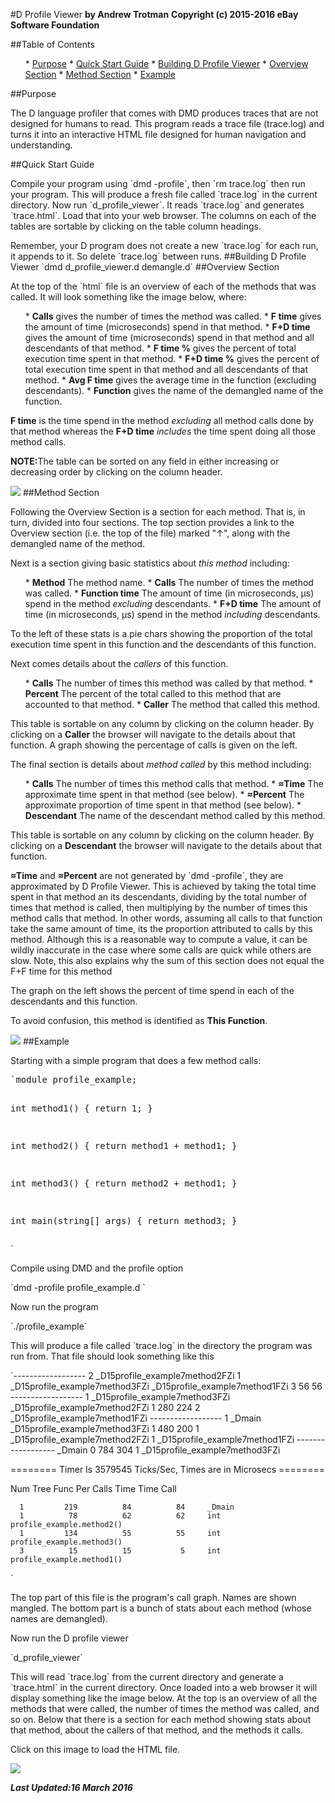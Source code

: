 #D Profile Viewer
__by Andrew Trotman__
__Copyright (c) 2015-2016 eBay Software Foundation__

##Table of Contents
<ul>
* <a href=#Purpose>Purpose</a>
* <a href=#Quick>Quick Start Guide</a>
* <a href=#Building>Building D Profile Viewer</a>
* <a href=#Overview>Overview Section</a>
* <a href=#Method>Method Section</a>
* <a href=#Example>Example</a>
</ul>

<a name=Purpose>
##Purpose
<p>The D language profiler that comes with DMD produces traces that are not designed for humans to read.
This program reads a trace file (trace.log) and turns it into an interactive HTML file designed for human navigation and understanding.</p>

<a name=Quick>
##Quick Start Guide
<p>Compile your program using `dmd -profile`, then `rm trace.log` then run
your program.  This will produce a fresh file called
`trace.log` in the current directory.  Now run `d_profile_viewer`.  It reads
`trace.log` and generates `trace.html`.  Load that into your web browser.
The columns on each of the tables are sortable by clicking on the table column headings.</p>
<p>Remember, your D program does not create a new `trace.log` for each run, it appends to it.
So delete `trace.log` between runs.

<a name=Building>
##Building D Profile Viewer
`dmd d_profile_viewer.d demangle.d`

<a name=Overview>
##Overview Section
<p>At the top of the `html` file is an overview of each of the methods that was called.
It will look something like the image below, where:</p>
<ul>
* <b>Calls</b> gives the number of times the method was called.
* <b>F time</b> gives the amount of time (microseconds) spend in that method.
* <b>F+D time</b> gives the amount of time (microseconds) spend in that method and all descendants of that method.
* <b>F time %</b> gives the percent of total execution time spent in that method.
* <b>F+D time %</b> gives the percent of total execution time spent in that method and all descendants of that method.
* <b>Avg F time</b> gives the average time in the function (excluding descendants).
* <b>Function</b> gives the name of the demangled name of the function.
</ul>
<p><b>F time</b> is the time spend in the method <i>excluding</i> all method calls done by that method whereas the <b>F+D time</b>
<i>includes</i> the time spent doing all those method calls.</p>
<p><b>NOTE:</b>The table can be sorted on any field in either increasing or decreasing order by clicking on the column header.</p>
<img src=images/Overview.png>

<a name=Method>
##Method Section
<p>Following the Overview Section is a section for each method. That is, in turn, divided into four sections.
The top section provides a link to the Overview section (i.e. the top of the file) marked "&uarr;", along with the demangled name of the method.</p>
<p>Next is a section giving basic statistics about <i>this method</i> including:
<ul>
* <b>Method</b> The method name.
* <b>Calls</b> The number of times the method was called.
* <b>Function time</b> The amount of time (in microseconds, μs) spend in the method <i>excluding</i> descendants.
* <b>F+D time</b> The amount of time (in microseconds, μs) spend in the method <i>including</i> descendants.
</ul>
<p>To the left of these stats is a pie chars showing the proportion of the total execution time spent in this function and the descendants of this function.</p>
<p>Next comes details about the <i>callers</i> of this function.</p>
<ul>
* <b>Calls</b> The number of times this method was called by that method.
* <b>Percent</b> The percent of the total called to this method that are accounted to that method.
* <b>Caller</b> The method that called this method.
</ul>
<p>This table is sortable on any column by clicking on the column header.  By clicking on a <b>Caller</b> the browser will navigate to the details about that function.  A graph showing the percentage of calls is given on the left.</p>
<p>The final section is details about <i>method called</i> by this method including:</p>
<ul>
* <b>Calls</b> The number of times this method calls that method.
* <b>&asymp;Time</b> The approximate time spent in that method (see below).
* <b>&asymp;Percent</b> The approximate proportion of time spent in that method (see below).
* <b>Descendant</b> The name of the descendant method called by this method.
</ul>
<p>This table is sortable on any column by clicking on the column header.  By clicking on a <b>Descendant</b> the browser will navigate to the details about that function.</p>

<p><b>&asymp;Time</b> and <b>&asymp;Percent</b> are not generated by `dmd -profile`, they are approximated by D Profile Viewer.  This is achieved by taking the total time spent in that method an its descendants, dividing by the total number of times that method is called, then multiplying by the number of times this method calls that method.  In other words, assuming all calls to that function take the same amount of time, its the proportion attributed to calls by this method.  Although this is a reasonable way to compute a value, it can be wildly inaccurate in the case where some calls are quick while others are slow.
Note, this also explains why the sum of this section does not equal the F+F time for this method</p>
<p>The graph on the left shows the percent of time spend in each of the descendants and this function.</p>
<p>To avoid confusion, this method is identified as <b>This Function</b>.</p>
<img src=images/OneMethod.png>

<a name=Example>
##Example
<p>Starting with a simple program that does a few method calls:</p>
<pre>`module profile_example;

int method1()
{
return 1;
}

int method2()
{
return method1 + method1;
}

int method3()
{
return method2 + method1;
}

int main(string[] args)
{
return method3;
}
</pre>`

<p>Compile using DMD and the profile option</p>
`dmd -profile profile_example.d `
<p>Now run the program</p>
`./profile_example`
<p>This will produce a file called `trace.log` in the directory the program was run from.
That file should look something like this</p>
`------------------
	    2	_D15profile_example7method2FZi
	    1	_D15profile_example7method3FZi
_D15profile_example7method1FZi	3	56	56
------------------
	    1	_D15profile_example7method3FZi
_D15profile_example7method2FZi	1	280	224
	    2	_D15profile_example7method1FZi
------------------
	    1	_Dmain
_D15profile_example7method3FZi	1	480	200
	    1	_D15profile_example7method2FZi
	    1	_D15profile_example7method1FZi
------------------
_Dmain	0	784	304
	    1	_D15profile_example7method3FZi

======== Timer Is 3579545 Ticks/Sec, Times are in Microsecs ========

  Num          Tree        Func        Per
  Calls        Time        Time        Call

      1         219          84          84     _Dmain
      1          78          62          62     int profile_example.method2()
      1         134          55          55     int profile_example.method3()
      3          15          15           5     int profile_example.method1()
`
<p>The top part of this file is the program's call graph.  Names are shown mangled.  The bottom
part is a bunch of stats about each method (whose names are demangled).</p>
<p>Now run the D profile viewer</p>
`d_profile_viewer`
<p>This will read `trace.log` from the current directory and generate a `trace.html` in the current directory.  Once loaded into a web browser it will display something like the image below.
At the top is an overview of all the methods that were called, the number of times the method was called, and so on.  Below that there is a section for each method showing stats about that method, about the callers of that method, and the methods it calls.</p>
<p>Click on this image to load the HTML file.</p>

<img src=images/ProfileExample.png>

<p><b><i>Last Updated:16 March 2016</i></b></p>


